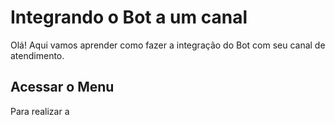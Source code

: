 # Integrando o Bot a um canal

Olá! Aqui vamos aprender como fazer a integração do Bot com seu canal de atendimento.


## Acessar o Menu

Para realizar a
<!--stackedit_data:
eyJoaXN0b3J5IjpbLTM3NTM4ODkyXX0=
-->